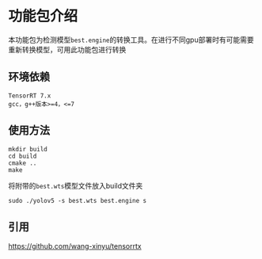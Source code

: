 # 功能包介绍

本功能包为检测模型```best.engine```的转换工具。在进行不同gpu部署时有可能需要重新转换模型，可用此功能包进行转换

## 环境依赖
    TensorRT 7.x
    gcc，g++版本>=4，<=7
## 使用方法
```shell
mkdir build
cd build
cmake ..
make
```
将附带的```best.wts```模型文件放入build文件夹
```shell
sudo ./yolov5 -s best.wts best.engine s
```
## 引用
https://github.com/wang-xinyu/tensorrtx


